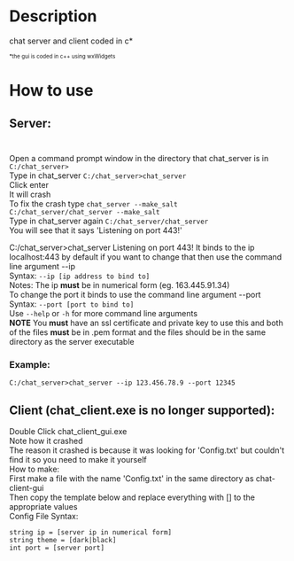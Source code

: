 # Description
chat server and client coded in c*

<sub><sup>*the gui is coded in c++ using wxWidgets</sup></sub>
# How to use
## Server:<br></br>
Open a command prompt window in the directory that chat_server is in
`C:/chat_server>`
<br>Type in chat_server
`C:/chat_server>chat_server`
<br>Click enter
<br>It will crash
<br>To fix the crash type `chat_server --make_salt`
<br>`C:/chat_server/chat_server --make_salt`
<br>Type in chat_server again
`C:/chat_server/chat_server`
<br>You will see that it says 'Listening on port 443!'

C:/chat_server>chat_server
Listening on port 443!
It binds to the ip localhost:443 by default if you want to change that then use the command line argument --ip <br> Syntax: `--ip [ip address to bind to]`<br> Notes: The ip **must** be in numerical form (eg. 163.445.91.34)
<br>To change the port it binds to use the command line argument --port<br>Syntax: `--port [port to bind to]`
<br>Use `--help` or `-h` for more command line arguments
<br>**NOTE** You **must** have an ssl certificate and private key to use this and both of the files **must** be in .pem format and the files should be in the same directory as the server executable
### Example:
`C:/chat_server>chat_server --ip 123.456.78.9 --port 12345`
## Client (chat_client.exe is no longer supported):
Double Click chat_client_gui.exe
<br>Note how it crashed
<br>The reason it crashed is because it was looking for 'Config.txt' but couldn't find it so you need to make it yourself
<br>How to make:
<br>First make a file with the name 'Config.txt' in the same directory as chat-client-gui
<br>Then copy the template below and replace everything with [] to the appropriate values
<br>Config File Syntax:
```
string ip = [server ip in numerical form]
string theme = [dark|black]
int port = [server port]
```
